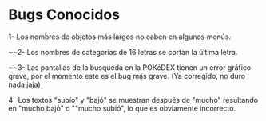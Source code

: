 # Bugs Conocidos

~~1- Los nombres de objetos más largos no caben en algunos menús.~~

~~2- Los nombres de categorías de 16 letras se cortan la última letra.

~~3- Las pantallas de la busqueda en la POKéDEX tienen un error gráfico grave, por el momento este es el bug más grave. (Ya corregido, no duro nada jaja)

4- Los textos "subío" y "bajó" se muestran después de "mucho" resultando en "mucho bajó" o ""mucho subió", lo que es obviamente incorrecto.
